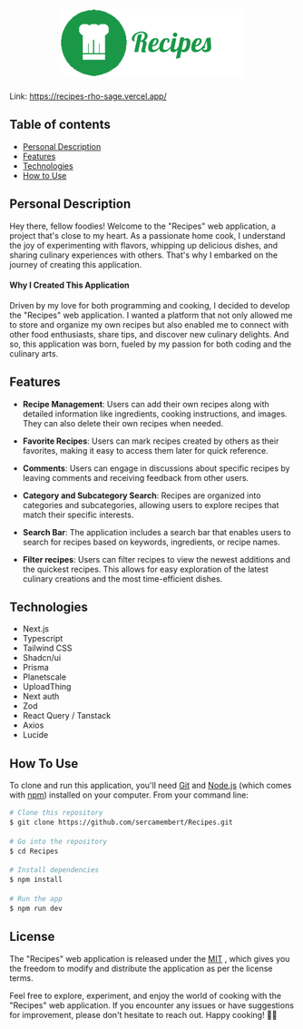 <h1 align='center'>
<img src="/src/img/logo/Logo-text.jpg" alt="Recipes">
</h1>

Link: https://recipes-rho-sage.vercel.app/

## Table of contents

- [Personal Description](#personal-description)
- [Features](#features)
- [Technologies](#technologies)
- [How to Use](#how-to-use)

## Personal Description

Hey there, fellow foodies! Welcome to the "Recipes" web application, a project that's close to my heart. As a passionate home cook, I understand the joy of experimenting with flavors, whipping up delicious dishes, and sharing culinary experiences with others. That's why I embarked on the journey of creating this application.

#### Why I Created This Application

Driven by my love for both programming and cooking, I decided to develop the "Recipes" web application. I wanted a platform that not only allowed me to store and organize my own recipes but also enabled me to connect with other food enthusiasts, share tips, and discover new culinary delights. And so, this application was born, fueled by my passion for both coding and the culinary arts.

## Features

- **Recipe Management**: Users can add their own recipes along with detailed information like ingredients, cooking instructions, and images. They can also delete their own recipes when needed.

- **Favorite Recipes**: Users can mark recipes created by others as their favorites, making it easy to access them later for quick reference.

- **Comments**: Users can engage in discussions about specific recipes by leaving comments and receiving feedback from other users.

- **Category and Subcategory Search**: Recipes are organized into categories and subcategories, allowing users to explore recipes that match their specific interests.

- **Search Bar**: The application includes a search bar that enables users to search for recipes based on keywords, ingredients, or recipe names.

- **Filter recipes**: Users can filter recipes to view the newest additions and the quickest recipes. This allows for easy exploration of the latest culinary creations and the most time-efficient dishes.

## Technologies

- Next.js
- Typescript
- Tailwind CSS
- Shadcn/ui
- Prisma
- Planetscale
- UploadThing
- Next auth
- Zod
- React Query / Tanstack
- Axios
- Lucide

## How To Use

To clone and run this application, you'll need [Git](https://git-scm.com) and [Node.js](https://nodejs.org/en/download/) (which comes with [npm](http://npmjs.com)) installed on your computer. From your command line:

```bash
# Clone this repository
$ git clone https://github.com/sercamembert/Recipes.git

# Go into the repository
$ cd Recipes

# Install dependencies
$ npm install

# Run the app
$ npm run dev
```

## License

The "Recipes" web application is released under the [MIT](https://choosealicense.com/licenses/mit/) , which gives you the freedom to modify and distribute the application as per the license terms.

Feel free to explore, experiment, and enjoy the world of cooking with the "Recipes" web application. If you encounter any issues or have suggestions for improvement, please don't hesitate to reach out. Happy cooking! 🍳🥗
